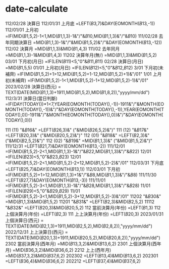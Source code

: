 # date-calculate

112/02/28	決算日	
112/01/31	上月底	=LEFT($B$3,7)&DAY(EOMONTH($B$13,-1))
112/01/01	上月初	=IF(MID($B$1,5,2)-1<1,MID($B$1,1,3)-1&"/"&$B$10,MID($B$1,1,3)&"/"&$B$10)
111/02/28	去年同期決算日	=MID($B$1,1,3)-1&"/"&MID($B$1,5,2)&"/"&DAY(EOMONTH($B$13,-12))
112/02	決算月	=MID($B$1,1,3)&MID($B$1,4,3)
111/02	去年同月	=MID($B$1,1,3)-1&MID($B$1,4,3)
11202	決算年月(無/)	=MID($B$1,1,3)&MID($B$1,5,2)
03/01	下月初(月日)	=IF(LEN($B$11)<5,"0"&$B$11,$B$11)
02/28	決算日(月日)	=MID($B$1,5,5)
01/01	上月初(月日)	=IF(LEN($B$12)<5,"0"&$B$12,$B$12)
3/01	下月初(未補齊)	=IF(MID($B$1,5,2)+1>12,MID($B$1,5,2)+1-12,MID($B$1,5,2)+1)&"/01"
1/01	上月初(未補齊)	=IF(MID($B$1,5,2)-1<1,MID($B$1,5,2)-1+12,MID($B$1,5,2)-1)&"/01"
2023/02/28	決算日(西元)	= TEXT(DATE(MID($B$1,1,3)+1911,MID($B$1,5,2),MID($B$1,8,2)),"yyyy/mm/dd")
112/3/31	決算日(當日判斷)	=IF(DAY(TODAY())*1<7,YEAR(EOMONTH(TODAY(),-1))-1911&"/"&MONTH(EOMONTH(TODAY(),-1))&"/"&DAY(EOMONTH(TODAY(),-1)),YEAR(EOMONTH(TODAY(),0))-1911&"/"&MONTH(EOMONTH(TODAY(),0))&"/"&DAY(EOMONTH(TODAY(),0)))
	
111 (11)	"&$B$16&"	=LEFT($B$26,3)&" ("&MID($B$26,5,2)&")"
111 (12)	"&$B$17&"	=LEFT($B$20,3)&" ("&MID($B$20,5,2)&")"
112 (01)	"&$B$18&"	=LEFT($B$2,3)&" ("&MID($B$2,5,2)&")"
112 (02)	"&$B$19&"	=MID($B$1,1,3)&" ("&MID($B$1,5,2)&")"
111/12/31		=LEFT($B$21,7)&DAY(EOMONTH($B$13,-2))
111/12/01		=IF(MID($B$1,5,2)-2<1,MID($B$1,1,3)-1&"/"&$B$22,MID($B$1,1,3)&"/"&$B$22)
12/01		=IF(LEN($B$23)<5,"0"&$B$23,$B$23)
12/01		=IF(MID($B$1,5,2)-2<1,MID($B$1,5,2)-2+12,MID($B$1,5,2)-2)&"/01"
112/03/31	下月底	=LEFT($B$25,7)&DAY(EOMONTH($B$13,1))
112/03/01	下月初	=IF(MID($B$1,5,2)+1>12,MID($B$1,1,3)+1&"/"&$B$8,MID($B$1,1,3)&"/"&$B$8)
111/11/30		=LEFT($B$27,7)&DAY(EOMONTH($B$13,-3))
111/11/01		=IF(MID($B$1,5,2)-3<1,MID($B$1,1,3)-1&"/"&$B$28,MID($B$1,1,3)&"/"&$B$28)
11/01		=IF(LEN($B$29)<5,"0"&$B$29,$B$29)
11/01		=IF(MID($B$1,5,2)-3<1,MID($B$1,5,2)-3+12,MID($B$1,5,2)-3)&"/01"
11202	"&$B$30&"	=MID($B$1,1,3)&MID($B$1,5,2)
11201	"&$B$31&"	=LEFT($B$2,3)&MID($B$2,5,2)
11112	"&$B$32&"	=LEFT($B$20,3)&MID($B$20,5,2)
112	當前決算月(年份)	=LEFT($B$1,3)
112	上個決算月(年份)	=LEFT($B$2,3)
111	上上決算月(年份)	=LEFT($B$20,3)
2023/01/31	上個決算日(西元)	= TEXT(DATE(MID($B$2,1,3)+1911,MID($B$2,5,2),MID($B$2,8,2)),"yyyy/mm/dd")
2022/12/31	上上決算日(西元)	= TEXT(DATE(MID($B$20,1,3)+1911,MID($B$20,5,2),MID($B$20,8,2)),"yyyy/mm/dd")
2302	當前決算月(西年月)	=MID($B$13,3,2)&MID($B$13,6,2)
2301	上個決算月(西年月)	=MID($B$36,3,2)&MID($B$36,6,2)
2212	上上(西年月)	=MID($B$37,3,2)&MID($B$37,6,2)
202302		=LEFT($B$13,4)&MID($B$13,6,2)
202301		=LEFT($B$36,4)&MID($B$36,6,2)
202212		=LEFT($B$37,4)&MID($B$37,6,2)
